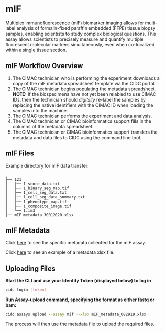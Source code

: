 # mIF

Multiplex immunofluorescence (mIF) biomarker imaging allows for multi-label analysis of formalin-fixed paraffin embedded (FFPE) tissue biopsy samples, enabling scientists to study complex biological questions. This assay allows scientists to precisely measure and quantify multiple fluorescent molecular markers simultaneously, even when co-localized within a single tissue section.

## mIF Workflow Overview

1. The CIMAC technician who is performing the experiment downloads a copy of the mIF metadata spreadsheet template via the CIDC portal.
2. The CIMAC technician begins populating the metadata spreadsheet. **NOTE:** If the biospecimens have not yet been relabled to use CIMAC IDs, then the technician should *digitally* re-label the samples by replacing the native identifiers with the CIMAC ID when loading the samples into the machine.
3. The CIMAC technician performs the experiment and data analysis.
4. The CIMAC technician or CIMAC bioinformatics support fills in the columns of the metadata spreadsheet.
5. The CIMAC technician or CIMAC bioinformatics support transfers the metadata and data files to CIDC using the command line tool.

## mIF Files

Example directory for mIF data transfer:
```
.
├── 121
│   ├── 1_score_data.txt
│   ├── 1_binary_seg_map.tif
│   ├── 1_cell_seg_data.txt
│   ├── 1_cell_seg_data_summary.txt
│   ├── 1_phenotype_map.tif
│   ├── 1_composite_image.tif
│   └── 1.im3
├── mIF_metadata_30012020.xlsx
```

## mIF Metadata

Click [here](https://cimac-cidc.github.io/cidc-schemas/docs/templates.metadata.mif_template.html) to see the specific metadata collected for the mIF assay.

Click [here](https://github.com/CIMAC-CIDC/cidc-schemas/blob/master/template_examples/mif_template.xlsx) to see an example of a metadata xlsx file.

## Uploading Files

**Start the CLI and use your Identity Token (displayed below) to log in**
```bash
cidc login [token]
```

**Run Assay-upload command, specifying the format as either fastq or bam:**
```bash
cidc assays upload --assay mif --xlsx mIF_metadata_082919.xlsx
```
The process will then use the metadata file to upload the required files. 
